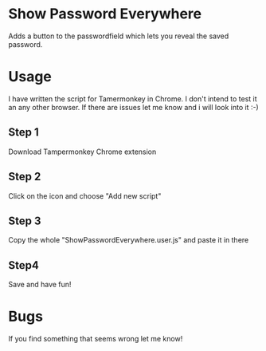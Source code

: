 # Show Password Everywhere
Adds a button to the passwordfield which lets you reveal the saved password.

# Usage
I have written the script for Tamermonkey in Chrome. I don't intend to test it an any other browser. If there are issues let me know and i will look into it :-)

## Step 1
Download Tampermonkey Chrome extension
## Step 2
Click on the icon and choose "Add new script"
## Step 3
Copy the whole "ShowPasswordEverywhere.user.js" and paste it in there
## Step4
Save and have fun!

# Bugs
If you find something that seems wrong let me know!